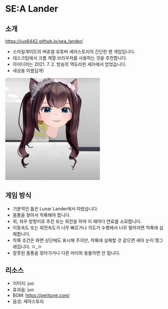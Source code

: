 # SE:A Lander

## 소개

https://juo6442.github.io/sea_lander/

- 스마일게이트의 버츄얼 유튜버 세아스토리의 간단한 팬 게임입니다.
- 데스크탑에서 크롬 계열 브라우저를 사용하는 것을 추천합니다.
- 아이디어는 2021. 7. 2. 방송의 역듀라한 세아에서 얻었습니다.
- 세상을 아름답게!

<img src="docs/beheaded_sea.png" width="300px" alt="Beheaded SE:A" />

## 게임 방식

- 기본적인 틀은 Lunar Lander에서 따왔습니다.
- 몸통을 찾아서 착륙해야 합니다.
- 위, 좌우 방향키로 추진 또는 회전을 하며 이 때마다 연료를 소모합니다.
- 이동속도 또는 회전속도가 너무 빠르거나 각도가 수평에서 너무 멀어지면 착륙에 실패합니다.
- 착륙 조건은 화면 상단에도 표시해 주지만, 착륙에 실패할 것 같으면 세아 눈이 땡그래집니다. ㅇ_ㅇ
- 잘못된 몸통을 찾아가거나 다른 머리와 충돌하면 안 됩니다.

## 리소스

- 이미지: juo
- 효과음: juo
- BGM: https://peritune.com/
- 음성: 세아스토리
